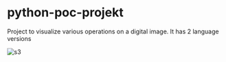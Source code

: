 # python-poc-projekt

Project to visualize various operations on a digital image. It has 2 language versions

![s3](https://user-images.githubusercontent.com/72691985/159589214-12b0040f-de77-4ddd-9de6-af036428c259.PNG)
